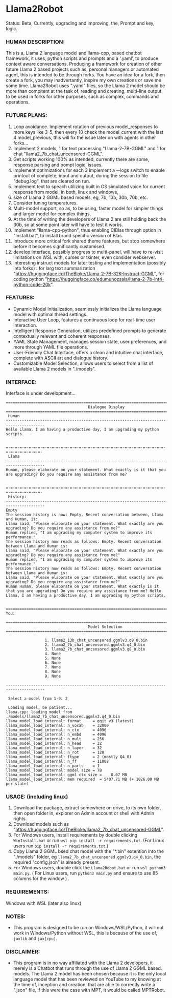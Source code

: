 # Llama2Robot
Status: Beta, Currently, upgrading and improving, the, Prompt and key, logic.

### HUMAN DESCRIPTION:
This is a, Llama 2 language model and llama-cpp, based chatbot framework, it uses, python scripts and prompts and a '.yaml', to produce context aware conversations. Producing a framework for creation of other future Llama 2 based projects such as, personal managers or automated agent, this is intended to be through forks. You have an idea for a fork, then create a fork, you may inadvertantly, inspire my own creations or save me some time. Llama2Robot uses ".yaml" files, so the Llama 2 model should be more than compitent at the task of, reading and creating, multi-line output to be used in forks for other purposes, such as complex, commands and operations.

### FUTURE PLANS:
1) Loop avoidance. Implement rotation of previous model_responses to more keys like 3-5, then every 10 check the model_current with the last 4 model_previous, this will fix the issue later on with agents in other forks... 
1) Implement 2 models, 1 for text processing "Llama-2-7B-GGML" and 1 for chat "llama2_7b_chat_uncensored-GGML". 
1) Get scripts working 100% as intended, currently there are some, response parsing and pompt logic, issues.
2) implement optimizations for each
3 Implement  a --logs switch to enable printout of complete, input and output, during the session to file "debug.log", that are cleared on run.
4) Implement text to speach utilizing built in OS simulated voice for current response from model, in both, linux and windows, 
4) size of Llama 2 GGML based models, eg, 7b, 13b, 30b, 70b, etc.
5) Consider tuning temperatures.
6) Multi-model support, so as, to be using, faster model for simpler things and larger model for complex things,
7) At the time of writing the developers of Llama 2 are still holding back the 30b, so at some point later will have to test it works.
8) Implement "llama-cpp-python", thus enabling ClBlas through option in "Install.bat", to install brand specific version of Blas.
9) Introduce more critical fork shared theme features, but stop somewhere before it becomes significantly customised.
10) develop interface, possibly progress to multi-panel, will have to re-visit limitations on WSL with, curses or tkinter, even consider webserver. 
11) interesting instruct models for later testing and implementation (possibly into forks) : for larg text summarization "https://huggingface.co/TheBloke/Llama-2-7B-32K-Instruct-GGML", for coding python "https://huggingface.co/edumunozsala/llama-2-7b-int4-python-code-20k".

### FEATURES:
* Dynamic Model Initialization, seamlessly initializes the Llama language model with optimal thread settings.
* Interactive User Loop, features a continuous loop for real-time user interaction.
* Intelligent Response Generation, utilizes predefined prompts to generate contextually relevant and coherent responses.
* YAML State Management, manages session state, user preferences, and more through YAML file operations.
* User-Friendly Chat Interface, offers a clean and intuitive chat interface, complete with ASCII art and dialogue history.
* Customizable Model Selection, allows users to select from a list of available Llama 2 models in "./models".


### INTERFACE:
Interface is under development...
```
=======================================================================================
                                    Dialogue Display
=======================================================================================
 Human
---------------------------------------------------------------------------------------
Hello Llama, I am having a productive day, I am upgrading my python scripts.


=-=-=-=-=-=-=-=-=-=-=-=-=-=-=-=-=-=-=-=-=-=-=-=-=-=-=-=-=-=-=-=-=-=-=-=-=-=-=-=-=-=-=-
 Llama
---------------------------------------------------------------------------------------
Human, please elaborate on your statement. What exactly is it that you are upgrading? Do you require any assistance from me?


=-=-=-=-=-=-=-=-=-=-=-=-=-=-=-=-=-=-=-=-=-=-=-=-=-=-=-=-=-=-=-=-=-=-=-=-=-=-=-=-=-=-=-
 History:
---------------------------------------------------------------------------------------
Empty
The session history is now: Empty. Recent conversation between, Llama and Human, is:
Llama said, "Please elaborate on your statement. What exactly are you upgrading? Do you require any assistance from me?"
Human replied, "I am upgrading my computer system to improve its performance."
The session history now reads as follows: Empty. Recent conversation between Llama and Human is:
Llama said, "Please elaborate on your statement. What exactly are you upgrading? Do you require any assistance from me?"
Human replied, "I am upgrading my computer system to improve its performance."
The session history now reads as follows: Empty. Recent conversation between Llama and Human is:
Llama said, "Please elaborate on your statement. What exactly are you upgrading? Do you require any assistance from me?"
Human Human, please elaborate on your statement. What exactly is it that you are upgrading? Do you require any assistance from me? Hello Llama, I am having a productive day, I am upgrading my python scripts.


=======================================================================================
You:
```
```
=======================================================================================
                                    Model Selection
=======================================================================================

                 1. llama2_13b_chat_uncensored.ggmlv3.q8_0.bin
                 2. llama2_7b_chat_uncensored.ggmlv3.q4_0.bin
                 3. llama2_7b_chat_uncensored.ggmlv3.q8_0.bin
                 4. None
                 5. None
                 6. None
                 7. None
                 8. None
                 9. None

---------------------------------------------------------------------------------------

 Select a model from 1-9: 2

 Loading model, be patient...
llama.cpp: loading model from ./models/llama2_7b_chat_uncensored.ggmlv3.q4_0.bin
llama_model_load_internal: format     = ggjt v3 (latest)
llama_model_load_internal: n_vocab    = 32000
llama_model_load_internal: n_ctx      = 4096
llama_model_load_internal: n_embd     = 4096
llama_model_load_internal: n_mult     = 256
llama_model_load_internal: n_head     = 32
llama_model_load_internal: n_layer    = 32
llama_model_load_internal: n_rot      = 128
llama_model_load_internal: ftype      = 2 (mostly Q4_0)
llama_model_load_internal: n_ff       = 11008
llama_model_load_internal: n_parts    = 1
llama_model_load_internal: model size = 7B
llama_model_load_internal: ggml ctx size =    0.07 MB
llama_model_load_internal: mem required  = 5407.71 MB (+ 1026.00 MB per state)

```
### USAGE: (including linux)
1) Download the package, extract somewhere on drive, to its own folder, then open folder in, explorer on Admin account or shell with Admin rights.
2) Download models such as "https://huggingface.co/TheBloke/llama2_7b_chat_uncensored-GGML".
3) For Windows users, install requirements by double clicking `WinInstall.bat` or run `wsl pip install -r requirements.txt`. (For Linux users run `pip install -r requirements.txt`.)
4) Copy Llama 2 GGML bsed chat model with the "*.bin" extention into the "./models" folder, eg `llama2_7b_chat_uncensored.ggmlv3.q4_0.bin`, the required "config.json" is already present.
5) For Windows users, double click the `Llama2Robot.bat` or run `wsl python3 main.py`. ( For Linux users, run `python3 main.py` and ensure to use 85 columns for the window ) .

### REQUIREMENTS:
Windows with WSL (later also linux)

### NOTES:
* This program is designed to be run on Windows/WSL/Python, it will not work in Windows/Python without WSL, this is because of the use of, `jaxlib` and `jax[cpu]`. 

### DISCLAIMER:
* This program is in no way affiliated with the Llama 2 developers, it merely is a Chatbot that runs through the use of Llama 2 GGML based. models. The Llama 2 model has been chosen because it is the only local language model that has been reviewed on YouTube to my knowing at the time of, inception and creation, that are able to correctly write a ".json" file, if this were the case with MPT, it would be called MPTRobot. 
